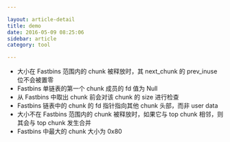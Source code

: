 ```yaml
---

layout: article-detail
title: demo
date: 2016-05-09 08:25:06
sidebar: article
category: tool

---
```


- 大小在 Fastbins 范围内的 chunk 被释放时，其 next_chunk 的 prev_inuse 位不会被置零
- Fastbins 单链表的第一个 chunk 成员的 fd 值为 Null
- 从 Fastbins 中取出 chunk 前会对该 chunk 的 size 进行检查
- Fastbins 链表中的 chunk 的 fd 指针指向其他 chunk 头部，而非 user data
- 大小不在 Fastbins 范围内的 chunk 被释放时，如果它与 top chunk 相邻，则其会与 top chunk 发生合并
- Fastbins 中最大的 chunk 大小为 0x80